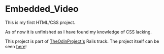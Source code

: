 # Embedded_Video
This is my first HTML/CSS project.

As of now it is unfinished as I have found my knowledge of CSS lacking.

This project is part of [TheOdinProject's](http://www.theodinproject.com) Rails track.
The project itself can be seen [here](https://www.theodinproject.com/courses/html5-and-css3/lessons/embedding-images-and-video)!
